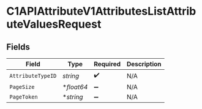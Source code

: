 # C1APIAttributeV1AttributesListAttributeValuesRequest


## Fields

| Field              | Type               | Required           | Description        |
| ------------------ | ------------------ | ------------------ | ------------------ |
| `AttributeTypeID`  | *string*           | :heavy_check_mark: | N/A                |
| `PageSize`         | **float64*         | :heavy_minus_sign: | N/A                |
| `PageToken`        | **string*          | :heavy_minus_sign: | N/A                |